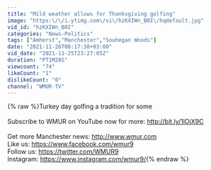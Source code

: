 ```yaml
---
title: "Mild weather allows for Thanksgiving golfing"
image: "https:\/\/i.ytimg.com\/vi\/hzKXIWn_B0I\/hqdefault.jpg"
vid_id: "hzKXIWn_B0I"
categories: "News-Politics"
tags: ["Amherst","Manchester","Souhegan Woods"]
date: "2021-11-26T08:17:38+03:00"
vid_date: "2021-11-25T23:27:05Z"
duration: "PT1M28S"
viewcount: "74"
likeCount: "1"
dislikeCount: "0"
channel: "WMUR-TV"
---
```

{% raw %}Turkey day golfing a tradition for some<br /><br />Subscribe to WMUR on YouTube now for more: <a rel="nofollow" target="blank" href="http://bit.ly/1lOjX9C">http://bit.ly/1lOjX9C</a><br /><br />Get more Manchester news: <a rel="nofollow" target="blank" href="http://www.wmur.com">http://www.wmur.com</a><br />Like us:  <a rel="nofollow" target="blank" href="https://www.facebook.com/wmur9">https://www.facebook.com/wmur9</a><br />Follow us: <a rel="nofollow" target="blank" href="https://twitter.com/WMUR9">https://twitter.com/WMUR9</a><br />Instagram: <a rel="nofollow" target="blank" href="https://www.instagram.com/wmur9/">https://www.instagram.com/wmur9/</a>{% endraw %}
